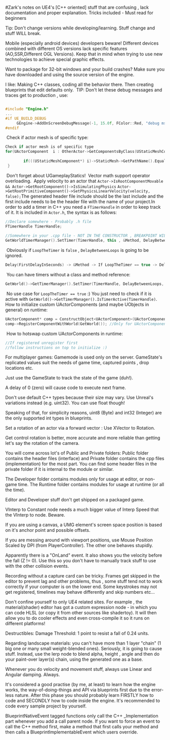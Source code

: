 #Zark's notes on UE4's [C++ oriented] stuff that are confusing , lack documentation and proper explanation. Tricks included - Must read for beginners

Tip: Don't change versions while developing/learning. Stuff change and stuff WILL break.

Mobile (especially android devices) developers beware! Different devices combined with different OS versions lack 
specific features (AO,SSR,Different OGL Versions). Keep that in mind when trying to use new technologies to achieve
special graphic effects.

Want to package for 32-bit windows and your build crashes? Make sure you have downloaded and using the source version
of the engine.

I like: Making C++ classes, coding all the behavior there. Then creating blueprints that edit defaults only.
​
TIP: Don't let these debug messages and traces get to production , use:
​
```cpp

#include "Engine.h"
...
#if UE_BUILD_DEBUG
     GEngine->AddOnScreenDebugMessage(-1, 15.0f, FColor::Red, "debug msg");
#endif
```

​
Check if actor mesh is of specific type:
​
```cpp
Check if actor mesh is of specific type
for(UActorComponent  i : OtherActor->GetComponentsByClass(UStaticMeshComponent::StaticClass()) {
 
        if(((UStaticMeshComponent*) i)->StaticMesh->GetPathName().Equals("/Game/FirstPerson/Meshes/FirstPersonTemplateCube.FirstPersonTemplateCube"))... // Dont forget continue;
 }
```
​
Don't forget about UGameplayStatics!
​
Vector math support operator overloading.
​
Apply velocity to an actor that `Actor->IsRootComponentMovable && Actor->GetRootComponent()->IsSimulatingPhysics`
`Actor->GetRootPrimitiveComponent()->SetPhysicsLinearVelocity(velocity, false);`
​
The generated header file include should be the last include and the first include needs to be the header file
with the name of your project.
​
In order to add a timer in C++ you need a `FTimerHandle` in order to keep track of it. It is included in `Actor.h`, the syntax is as follows:
​
```cpp
//Declare somewhere - Probably .h file
FTimerHandle TimerHandle;
​
//Somewhere in your .cpp file - NOT IN THE CONSTRUCTOR , BREAKPOINT WILL TRIGGER IF YOU DON'T DO OTHERWISE
GetWorldTimerManager().SetTimer(TimerHandle, this , &Method, DelayBetweenLoops , LoopTheTimer, FirstDelayInSeconds);
```
​
Obviously if `LoopTheTimer` is `false` , `DelayBetweenLoops` is going to be ignored.
​
```cpp
Delay(FirstDelayInSeconds) -> &Method -> If LoopTheTimer == true -> Delay (DelayBetweenLoops) -> &Method -> ... //Till timer is stopped
```
​
You can have timers without a class and method reference:
​
```cpp
GetWorld()->GetTimerManager().SetTimer(TimerHandle, DelayBetweenLoops, LoopTheTimer, FirstDelayInSeconds);
```
​
No use case for `LoopTheTimer == true` :) You just need to check if it is active with `GetWorld()->GetTimerManager().IsTimerActive(TimerHandle)`.
​
How to initialize custom UActorComponents (and maybe UObjects in general) on runtime:
​
```cpp
UActorComponent* comp = ConstructObject<UActorComponent>(UActorComponent::StaticClass(), Owner);
comp->RegisterComponentWithWorld(GetWorld()); //Only for UActorComponents
```
​
How to hotswap custom UActorComponents in runtime:
​
```cpp
//If registered unregister first
//follow instructions on top to initialize :)
```

For multiplayer games: Gamemode is used only on the server. GameState's replicated values suit the needs of game time,
captured points , drop locations etc.

Just use the GameState to track the state of the game (duh!).

A delay of 0 (zero) will cause code to execute next frame.

Don't use default C++ types because their size may vary. Use Unreal's variations instead (e.g. uint32). You can use float though!

Speaking of that, for simplicity reasons, uint8 (Byte) and int32 (Integer) are the only supported int types in blueprints.

Set a rotation of an actor via a forward vector : Use XVector to Rotation.

Get control rotation is better, more accurate and more reliable than getting let's say the rotation of the camera.

You will come across lot's of Public and Private folders: Public folder contains the header files (interface) and Private folder contains the cpp files (implementation) for the most part. You can find some header files in the private folder if it is internal to the module or similar.

The Developer folder contains modules only for usage at editor, or non-game time.
The Runtime folder contains modules for usage at runtime (or all the time).

Editor and Developer stuff don't get shipped on a packaged game.

VInterp to Constant node needs a much bigger value of Interp Speed that the VInterp to node. Beware.

If you are using a canvas, a UMG element's screen space position is based on it's anchor point and possible offsets.

If you are messing around with viewport positions, use Mouse Position Scaled by DPI (from PlayerController). The other one behaves stupidly.

Apparently there is a "OnLand" event. It also shows you the velocity before the fall (Z != 0). Use this so you don't have to manually track stuff to use with the other collision events.

Recording without a capture card can be tricky. Frames get skipped in the editor to prevent lag and other problems, thus , some stuff tend not to work correctly if your computer is on the lower end. Some keystrokes may not get registered, timelines may behave differently and skip numbers etc...

Don't confine yourself to only UE4 related sites. For example , the material(shader) editor has got a custom expression node - in which you can code HLSL (or copy it from other sources like shadertoy). It will then allow you to do cooler effects and even cross-compile it so it runs on different platforms!

Destructibles: Damage Threshold: 1 point to resist a fall of 0.24 units.

Regarding landscape materials: you can't have more than 1 layer "chain" (1 big one or many small weight-blended ones). Seriously, it is going to cause stuff. Instead, use the lerp node to blend alpha, height , angle and then do your paint-over layer(s) chain, using the generated one as a base. 

Whenever you do velocity and movement stuff, always use Linear and Angular damping. Always.

It's considered a good practise (by me, at least) to learn how the engine works, the way-of-doing-things and API via blueprints first due to the error-less nature. After this phase you should probably learn FIRSTLY how to code and SECONDLY how to code inside the engine. It's recommended to code every sample project by yourself.

BlueprintNativeEvent tagged functions only call the C++ _Implementation part whenever you add a call parent node.
If you want to force an event to call the C++ method first, make a method that first calls your method and then calls a BlueprintImplementableEvent which users override.
